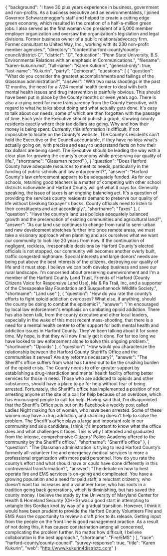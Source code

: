 {
  "background": "I have 30 plus years experience in business, government and non-profits. As a business executive and an environmentalists, I joined Governor Schwarzenegger's staff and helped to create a cutting edge green economy, which resulted in the creation of a half-a-million green jobs. I also served as the first woman vice president of a 5,000 member employer organization and oversaw the organization's legislation and legal divisions. Former business owner of a public relations/advocacy firm. Former consultant to United Way, Inc., working with its 230 non-profit member agencies.",
  "directory": "content/harford-county/county-council/district-C",
  "district": "C",
  "education": "Penn State University, B.S. Environmental Relations with an emphasis in Communications.",
  "filename": "karen-kukurin.md",
  "full-name": "Karen Kukurin",
  "general-only": true,
  "last-name": "Kukurin",
  "party": "Democrat",
  "questions": [
    {
      "question": "What do you consider the greatest accomplishments and failings of the Glassman administration?",
      "answer": "With two mass shootings in the past 12 months, the need for a 7/24 mental health center to deal with both mental health issues and drug intervention is painfully obvious.  This should have been put in place by the County months or even years ago.  There is also a crying need for more transparency from the County Executive, with regard to what he talks about doing and what actually gets done.  It's easy to talk about our needs, some of which are then forgotten with the passage of time.  Each year the Executive should publish a graph, showing county residents exactly where their tax dollars are going.  Why and how their money is being spent.  Currently, this information is difficult, if not impossible to locate on the County's website.  The County's residents can't hold the Executive or the Council accountable, if they have no idea what's actually going on, with precise and easy to understand facts on how their tax dollars are being spent. The Executive should be leading the way with a clear plan for growing the county's economy while preserving our quality of life.",
      "shortname": "Glassman record"
    },
    {
      "question": "Does Harford County have adequate resources to meet its needs, particularly in the funding of public schools and law enforcement?",
      "answer": "Harford County's law enforcement appears to be adequately funded.  As for our schools, retaining good teachers is a matter of competing with other school districts nationwide and Harford County will get what it pays for.  Generally speaking, the issue of taxes is an ongoing balancing act.  It's a question of providing the services county residents demand to preserve our quality of life without breaking taxpayer's backs.  County officials need to listen to their constituents and act accordingly.",
      "shortname": "Taxes"
    },
    {
      "question": "Have the county’s land use policies adequately balanced growth and the preservation of existing communities and agricultural land?",
      "answer": "As our land use continues to change from rural to semi-urban and new development stretches further into once remote areas, we must take a visionary approach when planning and ask ourselves what we want our community to look like 20 years from now. If the continuation of negligent, reckless, irresponsible decisions by Harford County's elected officials is not stopped, our community will becomes another overly built, traffic congested nightmare. Special interests and large donors’ needs are being put above the best interests of the citizens, destroying our quality of life and it must stop.  I believe we can both develop business and save our rural landscape. I'm concerned about preserving ourenvironment and I'm a member of the Harford County Land Trust, Friends of Harford (County Citizens Voice for Responsive Land Use), Ma & Pa Trail, Inc, and a supporter of the Chesapeake Bay Foundation and Susquehannock Wildlife Society.",
      "shortname": "Land use"
    },
    {
      "question": "How do you rate the county’s efforts to fight opioid addiction overdoses? What else, if anything, should the county be doing to combat the epidemic?",
      "answer": "I'm encouraged by local law enforcement's emphasis on combating opioid addiction.  There has also been talk, from the county executive and other local leaders, especially in the wake of this most recent mass-shooting, that there is a need for a mental health center to offer support for both mental health and addiction issues in Harford County.  They've been talking about it for some time.  My hope, is that they will now finally get it done.  For far too long we have looked to law enforcement alone to solve this ongoing problem.",
      "shortname": "Opioids"
    },
    {
      "question": "How would you characterize the relationship between the Harford County Sheriff’s Office and the communities it serves? Are any reforms necessary?",
      "answer": "The Sheriff's office suffers from what has turned out to be the crushing burden of the opioid crisis.  The County needs to offer greater support by establishing a drug-interdiction and mental health facility offering better services for those in need.  Those who are addicted to opioids and other substances, should have a place to go for help without fear of being arrested.  Fortunately, the Sheriff's office has implemented a position of not arresting anyone at the site of a call for help because of an overdose, which has encouraged people to call for help. Having said that, I'm disappointed that the Sheriff's Office puts out on its Facebook a weekly post called Ladies Night making fun of women, who have been arrested. Some of these women may have a drug addiction, and shaming doesn't help to solve the problem. The Sheriff's office plays a large and important role in our community and as a candidate, I think it's important to know what the office does and what challenges it faces. This is why I attended and graduated from the intense, comprehensive Citizens' Police Academy offered to the community by the Sheriff's office.",
      "shortname": "Sherrif's office"
    },
    {
      "question": "The Glassman administration is trying to lead Harford County’s formerly all-volunteer fire and emergency medical services to more a professional organization with more paid personnel. How do you rate the county’s effort and what should have or could have done differently in this controversial transformation?",
      "answer": "The debate on how to best operate fire and EMS services is on-going and complicated. You have a growing population and a need for paid staff, a reluctant citizenry, who doesn't want tax increases and a volunteer force, who has roots in a tradition going back generations, which is diminishing, but has saved the county money.   I believe the study by the University of Maryland Center for Health & Homeland Security (CHHS) was a good start in attempting to untangle this Gordian knot by way of a gradual transition. However, I think it would have been prudent to provide the Harford County Volunteers Fire and EMS Assn the opportunity to review a draft prior to its release. Getting input from the people on the front line is good management practice. As a result of not doing this, it has caused consternation among all concerned, complicating the problem further. No matter how difficult, I believe collaboration is the best approach.",
      "shortname": "Fire/EMS"
    }
  ],
  "race": "harford-county/county-council",
  "survey-response": true,
  "title": "Karen Kukurin",
  "web": "http://www.kukurin4districtc.com"
}
